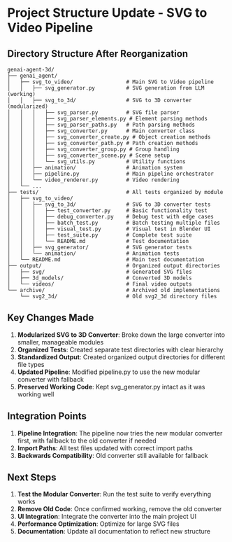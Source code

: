 # Project Structure Update - SVG to Video Pipeline

## Directory Structure After Reorganization

```
genai-agent-3d/
├── genai_agent/
│   ├── svg_to_video/                 # Main SVG to Video pipeline
│   │   ├── svg_generator.py          # SVG generation from LLM (working)
│   │   ├── svg_to_3d/                # SVG to 3D converter (modularized)
│   │   │   ├── svg_parser.py         # SVG file parser
│   │   │   ├── svg_parser_elements.py # Element parsing methods
│   │   │   ├── svg_parser_paths.py   # Path parsing methods
│   │   │   ├── svg_converter.py      # Main converter class
│   │   │   ├── svg_converter_create.py # Object creation methods
│   │   │   ├── svg_converter_path.py # Path creation methods
│   │   │   ├── svg_converter_group.py # Group handling
│   │   │   ├── svg_converter_scene.py # Scene setup
│   │   │   └── svg_utils.py          # Utility functions
│   │   ├── animation/                # Animation system
│   │   ├── pipeline.py               # Main pipeline orchestrator
│   │   └── video_renderer.py         # Video rendering
│   └── ...
├── tests/                            # All tests organized by module
│   ├── svg_to_video/
│   │   ├── svg_to_3d/                # SVG to 3D converter tests
│   │   │   ├── test_converter.py     # Basic functionality test
│   │   │   ├── debug_converter.py    # Debug test with edge cases
│   │   │   ├── batch_test.py         # Batch testing multiple files
│   │   │   ├── visual_test.py        # Visual test in Blender UI
│   │   │   ├── test_suite.py         # Complete test suite
│   │   │   └── README.md             # Test documentation
│   │   ├── svg_generator/            # SVG generator tests
│   │   └── animation/                # Animation tests
│   └── README.md                     # Main test documentation
├── output/                           # Organized output directories
│   ├── svg/                          # Generated SVG files
│   ├── 3d_models/                    # Converted 3D models
│   └── videos/                       # Final video outputs
└── archive/                          # Archived old implementations
    └── svg2_3d/                      # Old svg2_3d directory files
```

## Key Changes Made

1. **Modularized SVG to 3D Converter**: Broke down the large converter into smaller, manageable modules
2. **Organized Tests**: Created separate test directories with clear hierarchy
3. **Standardized Output**: Created organized output directories for different file types
4. **Updated Pipeline**: Modified pipeline.py to use the new modular converter with fallback
5. **Preserved Working Code**: Kept svg_generator.py intact as it was working well

## Integration Points

1. **Pipeline Integration**: The pipeline now tries the new modular converter first, with fallback to the old converter if needed
2. **Import Paths**: All test files updated with correct import paths
3. **Backwards Compatibility**: Old converter still available for fallback

## Next Steps

1. **Test the Modular Converter**: Run the test suite to verify everything works
2. **Remove Old Code**: Once confirmed working, remove the old converter
3. **UI Integration**: Integrate the converter into the main project UI
4. **Performance Optimization**: Optimize for large SVG files
5. **Documentation**: Update all documentation to reflect new structure
